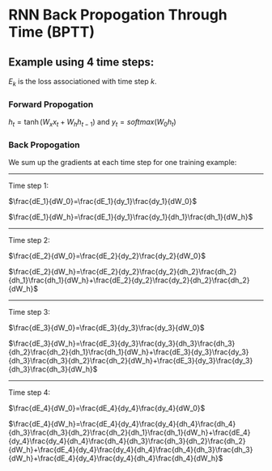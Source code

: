 # RNN Back Propogation Through Time  (BPTT)

## Example using 4 time steps:

$E_k$ is the loss associationed with time step $k$.

### Forward Propogation

$h_t=\tanh(W_xx_t+W_hh_{t-1})$ and $y_t=softmax(W_0h_t)$

### Back Propogation

We sum up the gradients at each time step for one training example:

--------------------------------------------------------

Time step 1:

$\frac{dE_1}{dW_0}=\frac{dE_1}{dy_1}\frac{dy_1}{dW_0}$

$\frac{dE_1}{dW_h}=\frac{dE_1}{dy_1}\frac{dy_1}{dh_1}\frac{dh_1}{dW_h}$

--------------------------------------------------------
Time step 2:

$\frac{dE_2}{dW_0}=\frac{dE_2}{dy_2}\frac{dy_2}{dW_0}$

$\frac{dE_2}{dW_h}=\frac{dE_2}{dy_2}\frac{dy_2}{dh_2}\frac{dh_2}{dh_1}\frac{dh_1}{dW_h}+\frac{dE_2}{dy_2}\frac{dy_2}{dh_2}\frac{dh_2}{dW_h}$

--------------------------------------------------------
Time step 3:

$\frac{dE_3}{dW_0}=\frac{dE_3}{dy_3}\frac{dy_3}{dW_0}$

$\frac{dE_3}{dW_h}=\frac{dE_3}{dy_3}\frac{dy_3}{dh_3}\frac{dh_3}{dh_2}\frac{dh_2}{dh_1}\frac{dh_1}{dW_h}+\frac{dE_3}{dy_3}\frac{dy_3}{dh_3}\frac{dh_3}{dh_2}\frac{dh_2}{dW_h}+\frac{dE_3}{dy_3}\frac{dy_3}{dh_3}\frac{dh_3}{dW_h}$

--------------------------------------------------------
Time step 4:

$\frac{dE_4}{dW_0}=\frac{dE_4}{dy_4}\frac{dy_4}{dW_0}$

$\frac{dE_4}{dW_h}=\frac{dE_4}{dy_4}\frac{dy_4}{dh_4}\frac{dh_4}{dh_3}\frac{dh_3}{dh_2}\frac{dh_2}{dh_1}\frac{dh_1}{dW_h}+\frac{dE_4}{dy_4}\frac{dy_4}{dh_4}\frac{dh_4}{dh_3}\frac{dh_3}{dh_2}\frac{dh_2}{dW_h}+\frac{dE_4}{dy_4}\frac{dy_4}{dh_4}\frac{dh_4}{dh_3}\frac{dh_3}{dW_h}+\frac{dE_4}{dy_4}\frac{dy_4}{dh_4}\frac{dh_4}{dW_h}$





